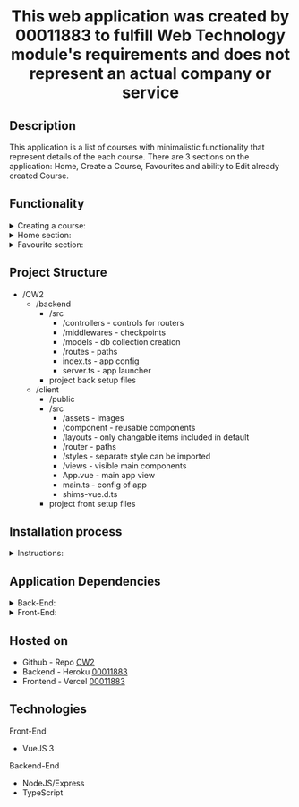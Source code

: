 <h1 align="center">This web application was created by 00011883 to fulfill Web Technology module's requirements and does not represent an actual company or service</h1>

## Description

This application is a list of courses with minimalistic functionality that represent details of the each course. 
There are 3 sections on the application: Home, Create a Course, Favourites and ability to Edit already created Course.

## Functionality

<details>
  <summary>Creating a course:</summary>
By clicking "Create Course", the user can add any course. To do this, the user must fill in all the fields, such as the name of the course, author, cost, and duration.
All fields are validated. The user cannot create a course without filling in all fields (required fields).
As you can see, there is an optional field for entering the cover image. To do this, the user needs to copy the URL of any image on Google and paste it into this field.
If user does not set covering image, the application will automatically set default cover image. 
In addition, there is a toggle button that allows you to consider the course as your favorite. If yes, the course will appear in the Favorites section.
</details>

<details>
  <summary>Home section:</summary>

In this section, all created courses with all the information provided are available. To the right of each course there are 3 icons:
adding to the favorites list, editing and deleting.
</details>
  
<details>
  <summary>Favourite section:</summary>

Only courses marked as "favorites" will be displayed in this section. Again, the same features are available, such as editing and deleting from this list. Also,
clicking the red icon will remove the course from the list.
</details>

## Project Structure

- /CW2
  - /backend
    - /src
      - /controllers - controls for routers
      - /middlewares - checkpoints
      - /models - db collection creation 
      - /routes - paths
      - index.ts - app config
      - server.ts - app launcher
    - project back setup files
  - /client
    - /public
    - /src
      - /assets - images
      - /component - reusable components
      - /layouts - only changable items included in default
      - /router - paths
      - /styles - separate style can be imported
      - /views - visible main components
      - App.vue - main app view
      - main.ts - config of app
      - shims-vue.d.ts
    - project front setup files 

## Installation process

<details>
  <summary>Instructions:</summary>
Firstly you need to create '.env' file in the backend folder near '.env.example' and add fields from that with your own data

Secondly, install yarn if you don't have it in your maschine <br />
Run the following <code>npm install --global yarn</code> in the terminal or in cmd to install Yarn

After that, open in VSCode or any Code Editor project folder and open two terminals and set directory to backend and client.<br />
For backend run ```yarn start``` and client ```yarn serve``` respectively.

Then, as compilation finishes, open the link from the client terminal
</details>

## Application Dependencies

<details>
  <summary>Back-End:</summary>
  
  ```
  "dependencies": {
    "axios": "^0.26.1",
    "cors": "^2.8.5",
    "dotenv": "^16.0.0",
    "express": "^4.17.3",
    "mongoose": "^6.2.7",
    "morgan": "^1.10.0",
    "nodemon": "^2.0.15",
    "prettier": "^2.6.1",
    "pug": "^3.0.2",
    "typescript": "^4.6.2"  
  },
  "devDependencies": {
    "@prettier/plugin-pug": "^1.20.0",
    "@types/cors": "^2.8.12",
    "@types/express": "^4.17.13",
    "@types/morgan": "^1.9.3",
    "@types/node": "^17.0.21",
    "@types/prettier": "^2.4.4",
    "@types/pug": "^2.0.6",
    "ts-node": "^10.7.0"
  }
  ```
  
</details>
<details>
  <summary>Front-End:</summary>

  ```
  "dependencies": {
    "sass": "^1.49.10",
    "vue": "^3.0.0",
    "vue-router": "^4.0.0-0"
  },
  "devDependencies": {
    "@vue/cli-plugin-router": "~4.5.13",
    "@vue/cli-plugin-typescript": "~4.5.13",
    "@vue/cli-service": "~4.5.13",
    "@vue/compiler-sfc": "^3.0.0",
    "axios": "^0.26.1",
    "sass-loader": "^8.0.2",
    "typescript": "~4.1.5",
    "vue-axios": "^3.4.1"
  },
  ```
  
</details>

## Hosted on

* Github - Repo [CW2](https://github.com/khusanov-m/WIUT-Uni-Assessments/tree/main/4BIS/WebTech/CW2)
* Backend - Heroku  [00011883](https://wiut00011883.herokuapp.com/api/v1/courses)
* Frontend - Vercel [00011883](https://00011883.vercel.app/)

## Technologies

Front-End
* VueJS 3

Backend-End
* NodeJS/Express
* TypeScript
